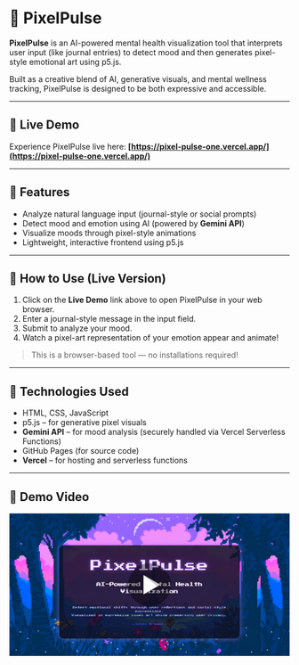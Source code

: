# 🎨 PixelPulse

**PixelPulse** is an AI-powered mental health visualization tool that interprets user input (like journal entries) to detect mood and then generates pixel-style emotional art using p5.js.

Built as a creative blend of AI, generative visuals, and mental wellness tracking, PixelPulse is designed to be both expressive and accessible.

---

## 🚀 Live Demo

Experience PixelPulse live here: **[https://pixel-pulse-one.vercel.app/](https://pixel-pulse-one.vercel.app/)**

---

## 🔹 Features

- Analyze natural language input (journal-style or social prompts)
- Detect mood and emotion using AI (powered by **Gemini API**)
- Visualize moods through pixel-style animations
- Lightweight, interactive frontend using p5.js

---

## 🔹 How to Use (Live Version)

1.  Click on the **Live Demo** link above to open PixelPulse in your web browser.
2.  Enter a journal-style message in the input field.
3.  Submit to analyze your mood.
4.  Watch a pixel-art representation of your emotion appear and animate!

> This is a browser-based tool — no installations required!

---

## 🔹 Technologies Used

-   HTML, CSS, JavaScript
-   p5.js – for generative pixel visuals
-   **Gemini API** – for mood analysis (securely handled via Vercel Serverless Functions)
-   GitHub Pages (for source code)
-   **Vercel** – for hosting and serverless functions

---

## 🔹 Demo Video

[![PIXEL PULSE](assets/demo-thumb.png)](https://www.loom.com/share/bfa8519fa664682b694c9af10880453)
